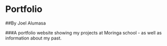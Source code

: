 # Portfolio

##By Joel Alumasa

###A portfolio website showing my projects at Moringa school - as well as information about my past.

